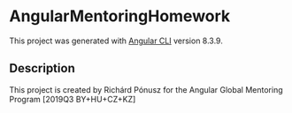 # AngularMentoringHomework

This project was generated with [Angular CLI](https://github.com/angular/angular-cli) version 8.3.9.

## Description
This project is created by Richárd Pónusz for the Angular Global Mentoring Program [2019Q3 BY+HU+CZ+KZ]

